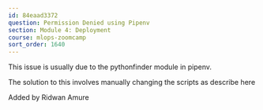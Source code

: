 ```yaml
---
id: 84eaad3372
question: Permission Denied using Pipenv
section: Module 4: Deployment
course: mlops-zoomcamp
sort_order: 1640
---
```


This issue is usually due to the pythonfinder module in pipenv.

The solution to this involves manually changing the scripts as describe here

Added by Ridwan Amure

